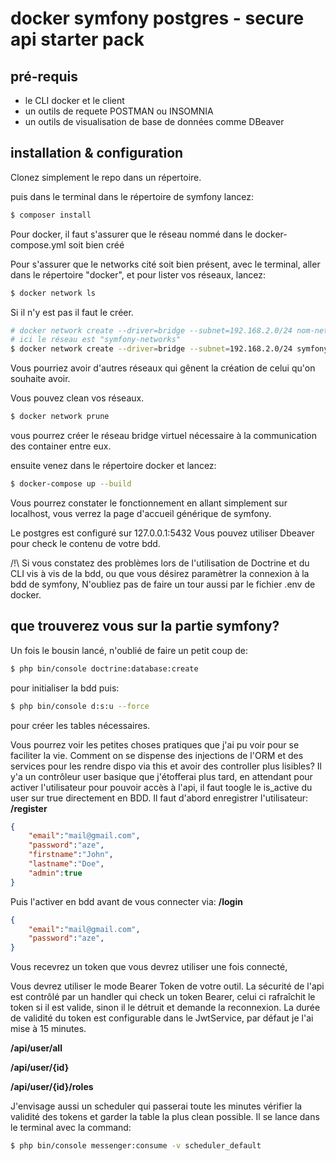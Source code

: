 # docker symfony postgres - secure api starter pack

## pré-requis

- le CLI docker et le client
- un outils de requete POSTMAN ou INSOMNIA
- un outils de visualisation de base de données comme DBeaver

## installation & configuration

Clonez simplement le repo dans un répertoire.

puis dans le terminal dans le répertoire de symfony lancez:
```bash
$ composer install
```
Pour docker, il faut s'assurer que le réseau nommé dans le docker-compose.yml soit bien créé

Pour s'assurer que le networks cité soit bien présent,
avec le terminal, aller dans le répertoire "docker",
et pour lister vos réseaux, lancez:
```bash
$ docker network ls
```
Si il n'y est pas il faut le créer.
```bash
# docker network create --driver=bridge --subnet=192.168.2.0/24 nom-networks
# ici le réseau est "symfony-networks"
$ docker network create --driver=bridge --subnet=192.168.2.0/24 symfony-networks
```
Vous pourriez avoir d'autres réseaux qui gênent la création de celui qu'on souhaite avoir.

Vous pouvez clean vos réseaux.
```bash
$ docker network prune
```
vous pourrez créer le réseau bridge virtuel nécessaire à la communication des container entre eux.

ensuite venez dans le répertoire docker et lancez:
```bash
$ docker-compose up --build
```

Vous pourrez constater le fonctionnement en allant simplement sur localhost, vous verrez la page d'accueil générique de symfony.


Le postgres est configuré sur 127.0.0.1:5432
Vous pouvez utiliser Dbeaver pour check le contenu de votre bdd.

/!\ Si vous constatez des problèmes lors de l'utilisation de Doctrine et du CLI vis à vis de la bdd, ou que vous désirez paramètrer la connexion à la bdd de symfony,
N'oubliez pas de faire un tour aussi par le fichier .env de docker.

## que trouverez vous sur la partie symfony?


Un fois le bousin lancé, n'oublié de faire un petit coup de:
```bash
$ php bin/console doctrine:database:create
```
pour initialiser la bdd puis: 
```bash
$ php bin/console d:s:u --force
```
pour créer les tables nécessaires.

Vous pourrez voir les petites choses pratiques que j'ai pu voir pour se faciliter la vie.
Comment on se dispense des injections de l'ORM et des services pour les rendre dispo via this et avoir des controller plus lisibles?
Il y'a un contrôleur user basique que j'étofferai plus tard,
en attendant pour activer l'utilisateur pour pouvoir accès à l'api, il faut toogle le is_active du user sur true directement en BDD.
Il faut d'abord enregistrer l'utilisateur:
**/register**
```json
{
    "email":"mail@gmail.com",
    "password":"aze",
    "firstname":"John",
    "lastname":"Doe",
    "admin":true
}
```
Puis l'activer en bdd avant de vous connecter via:
**/login**
```json
{
    "email":"mail@gmail.com",
    "password":"aze",
}
```
Vous recevrez un token que vous devrez utiliser une fois connecté,

Vous devrez utiliser le mode Bearer Token de votre outil.
La sécurité de l'api est contrôlé par un handler qui check un token Bearer,
celui ci rafraîchit le token si il est valide, sinon il le détruit et demande la reconnexion.
La durée de validité du token est configurable dans le JwtService, par défaut je l'ai mise à 15 minutes.

**/api/user/all**

**/api/user/{id}**

**/api/user/{id}/roles**

J'envisage aussi un scheduler qui passerai toute les minutes vérifier la validité des tokens et garder la table la plus clean possible.
Il se lance dans le terminal avec la command:

```bash
$ php bin/console messenger:consume -v scheduler_default
```
